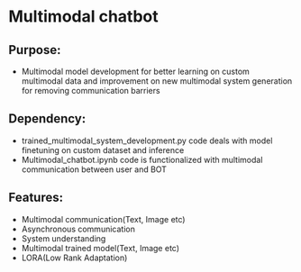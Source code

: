 # Multimodal chatbot

## Purpose:
- Multimodal model development for better learning on custom multimodal data and improvement on new multimodal system generation for removing communication barriers

## Dependency:
- trained_multimodal_system_development.py code deals with model finetuning on custom dataset and inference
- Multimodal_chatbot.ipynb code is functionalized with multimodal communication between user and BOT

## Features:
- Multimodal communication(Text, Image etc)
- Asynchronous communication
- System understanding
- Multimodal trained model(Text, Image etc)
- LORA(Low Rank Adaptation)
